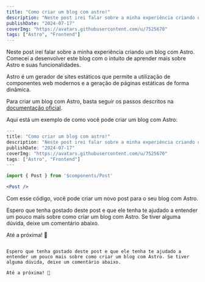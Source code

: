 ```yaml
---
title: "Como criar um blog com astro!"
description: "Neste post irei falar sobre a minha experiência criando um blog com Astro"
publishDate: "2024-07-17"
coverImg: "https://avatars.githubusercontent.com/u/7525670"
tags: ["Astro", "Frontend"]
---
```


Neste post irei falar sobre a minha experiência criando um blog com Astro. Comecei a desenvolver este blog com o intuito de aprender mais sobre Astro e suas funcionalidades. 

Astro é um gerador de sites estáticos que permite a utilização de componentes web modernos e a geração de páginas estáticas de forma dinâmica. 

Para criar um blog com Astro, basta seguir os passos descritos na [documentação oficial](https://astro.build/blog/creating-a-blog).

Aqui está um exemplo de como você pode criar um blog com Astro:

```jsx
---
title: "Como criar um blog com astro!"
description: "Neste post irei falar sobre a minha experiência criando um blog com Astro"
publishDate: "2024-07-17"
coverImg: "https://avatars.githubusercontent.com/u/7525670"
tags: ["Astro", "Frontend"]
---

import { Post } from '$components/Post'

<Post />
```

Com esse código, você pode criar um novo post para o seu blog com Astro. 

Espero que tenha gostado deste post e que ele tenha te ajudado a entender um pouco mais sobre como criar um blog com Astro. Se tiver alguma dúvida, deixe um comentário abaixo. 

Até a próxima! 🚀
```

Espero que tenha gostado deste post e que ele tenha te ajudado a entender um pouco mais sobre como criar um blog com Astro. Se tiver alguma dúvida, deixe um comentário abaixo. 

Até a próxima! 🚀